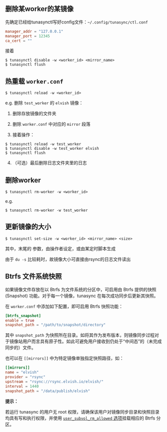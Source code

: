 ## 删除某worker的某镜像

先确定已经给tunasynctl写好config文件：`~/.config/tunasync/ctl.conf`

```toml
manager_addr = "127.0.0.1"
manager_port = 12345
ca_cert = ""
```

接着

```shell
$ tunasynctl disable -w <worker_id> <mirror_name>
$ tunasynctl flush
```


## 热重载 `worker.conf`

```shell
$ tunasynctl reload -w <worker_id>
```

e.g. 删除 `test_worker` 的 `elvish` 镜像：

1. 删除存放镜像的文件夹

2. 删除 `worker.conf` 中对应的 `mirror` 段落

3. 接着操作：

```shell
$ tunasynctl reload -w test_worker
$ tunasynctl disable -w test_worker elvish
$ tunasynctl flush
```

4. （可选）最后删除日志文件夹里的日志


## 删除worker

```shell
$ tunasynctl rm-worker -w <worker_id>
```

e.g.

```shell
$ tunasynctl rm-worker -w test_worker
```


## 更新镜像的大小

```shell
$ tunasynctl set-size -w <worker_id> <mirror_name> <size>
```

其中，末尾的 <size> 参数，由操作者设定，或由某定时脚本生成

由于 `du -s` 比较耗时，故镜像大小可直接由rsync的日志文件读出


## Btrfs 文件系统快照

如果镜像文件存放在以 Btrfs 为文件系统的分区中，可启用由 Btrfs 提供的快照 (Snapshot) 功能。对于每一个镜像，tunasync 在每次成功同步后更新其快照。

在 `worker.conf` 中添加如下配置，即可启用 Btrfs 快照功能：

```toml
[btrfs_snapshot]
enable = true
snapshot_path = "/path/to/snapshot/directory"
```

其中 `snapshot_path` 为快照所在目录。如将其作为发布版本，则镜像同步过程对于镜像站用户而言具有原子性。如此可避免用户接收到仍处于“中间态”的（未完成同步的）文件。

也可以在 `[[mirrors]]` 中为特定镜像单独指定快照路径，如：

```toml
[[mirrors]]
name = "elvish"
provider = "rsync"
upstream = "rsync://rsync.elvish.io/elvish/"
interval = 1440
snapshot_path = "/data/publish/elvish"
```

**提示：** 

若运行 tunasync 的用户无 root 权限，请确保该用户对镜像同步目录和快照目录均具有写和执行权限，并使用 [`user_subvol_rm_allowed` 选项](https://btrfs.wiki.kernel.org/index.php/Manpage/btrfs(5)#MOUNT_OPTIONS)挂载相应的 Btrfs 分区。

